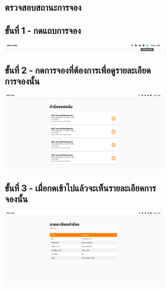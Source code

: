 # ตรวจสอบสถานะการจอง

# ขั้นที่ 1 - กดแถบการจอง
![](../../img/navigation-bar/my-reqest-button.png)

# ขั้นที่ 2 - กดการจองที่ต้องการเพื่อดูรายละเอียดการจองนั้น
![](../../img/user-request/overall.png)

# ขั้นที่ 3 -  เมื่อกดเข้าไปแล้วจะเห็นรายละเอียดการจองนั้น
![](../../img/user-request/description.png)
